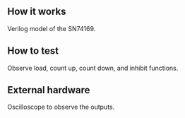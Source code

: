 <!---

This file is used to generate your project datasheet. Please fill in the information below and delete any unused
sections.

You can also include images in this folder and reference them in the markdown. Each image must be less than
512 kb in size, and the combined size of all images must be less than 1 MB.
-->

## How it works

Verilog model of the SN74169.

## How to test

Observe load, count up, count down, and inhibit functions.

## External hardware

Oscilloscope to observe the outputs.
